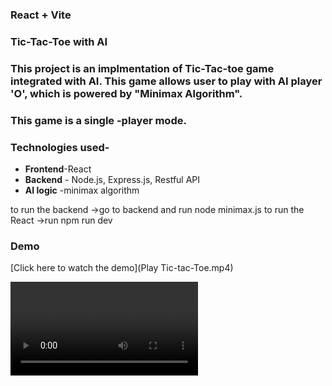 ### React + Vite



### Tic-Tac-Toe with AI

### This project is an implmentation of Tic-Tac-toe game integrated with AI. This game allows user to play with AI player 'O', which is powered by "Minimax Algorithm".

### This game is a single -player mode.

### Technologies used-
- **Frontend**-React
- **Backend** - Node.js, Express.js, Restful API
- **AI logic** -minimax algorithm

to run the backend ->go to backend and run node minimax.js
to run the React ->run npm run dev

### Demo
[Click here to watch the demo](Play Tic-tac-Toe.mp4)

<video controls>
<source src="Play Tic-tac-Toe.mp4" type="Play Tic-tac-Toe.mp4"></source>